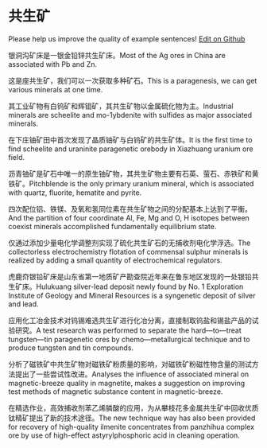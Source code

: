 # 共生矿

Please help us improve the quality of example sentences! [Edit on Github](https://github.com/jiyushe/jiyu-example-sentence-source/blob/main/chinese/gongshengkuang.md)

<p><span class="chinese">银洞沟矿床是一银金铅锌共生矿床。</span><span class="english">Most of the Ag ores in China are associated with Pb and Zn.</span></p>

<p><span class="chinese">这是座共生矿，我们可以一次获取多种矿石。</span><span class="english">This is a paragenesis, we can get various minerals at one time.</span></p>

<p><span class="chinese">其工业矿物有白钨矿和辉钼矿，其共生矿物以金属硫化物为主。</span><span class="english">Industrial minerals are scheelite and mo-1ybdenite with sulfides as major associated minerals.</span></p>

<p><span class="chinese">在下庄铀矿田中首次发现了晶质铀矿与白钨矿的共生矿体。</span><span class="english">It is the first time to find scheelite and uraninite paragenetic orebody in Xiazhuang uranium ore field.</span></p>

<p><span class="chinese">沥青铀矿是矿石中唯一的原生铀矿物，其共生矿物主要有石英、萤石、赤铁矿和黄铁矿。</span><span class="english">Pitchblende is the only primary uranium mineral, which is associated with quartz, fluorite, hematite and pyrite.</span></p>

<p><span class="chinese">四次配位铝、铁镁、及氧和氢同位素在共生矿物之间的分配基本上达到了平衡。</span><span class="english">And the partition of four coordinate Al, Fe, Mg and O, H isotopes between coexist minerals accomplished fundamentally equilibrium state.</span></p>

<p><span class="chinese">仅通过添加少量电化学调整剂实现了硫化共生矿石的无捕收剂电化学浮选。</span><span class="english">The collectorless electrochemistry flotation of commensal sulphur minerals is realized by adding a small quantity of electrochemical regulators.</span></p>

<p><span class="chinese">虎鹿夼银铅矿床是山东省第一地质矿产勘查院近年来在鲁东地区发现的一处银铅共生矿床。</span><span class="english">Hulukuang silver-lead deposit newly found by No. 1 Exploration Institute of Geology and Mineral Resources is a syngenetic deposit of silver and lead.</span></p>

<p><span class="chinese">应用化工冶金技术对钨锡难选共生矿进行化冶分离，直接制取钨盐和锡盐产品的试验研究。</span><span class="english">A test research was performed to separate the hard—to—treat tungsten—tin paragenetic ores by chemo—metallurgical technique and to produce tungsten and tin compounds.</span></p>

<p><span class="chinese">分析了磁铁矿中共生矿物对磁铁矿粉质量的影响，对磁铁矿粉磁性物含量的测试方法提出了一些尝试性改进。</span><span class="english">Analyses the influence of associated mineral on magnetic-breeze quality in magnetite, makes a suggestion on improving test methods of magnetic substance content in magnetic-breeze.</span></p>

<p><span class="chinese">在精选作业，高效捕收剂苯乙烯膦酸的应用，为从攀枝花多金属共生矿中回收优质钛精矿提出了新的技术途径。</span><span class="english">The new technique way has also been provided for recovery of high-quality ilmenite concentrates from panzhihua complex ore by use of high-effect astyrylphosphoric acid in cleaning operation.</span></p>

